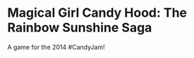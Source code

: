 Magical Girl Candy Hood: The Rainbow Sunshine Saga
=======================

A game for the 2014 #CandyJam!
